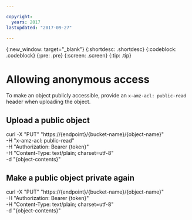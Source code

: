 ```yaml
---

copyright:
  years: 2017
lastupdated: "2017-09-27"

---
```

{:new_window: target="_blank"}
{:shortdesc: .shortdesc}
{:codeblock: .codeblock}
{:pre: .pre}
{:screen: .screen}
{:tip: .tip}

# Allowing anonymous access

To make an object publicly accessible, provide an `x-amz-acl: public-read` header when uploading the object.

## Upload a public object
curl -X "PUT" "https://{endpoint}/{bucket-name}/{object-name}" \
     -H "x-amz-acl: public-read" \
     -H "Authorization: Bearer {token}" \
     -H "Content-Type: text/plain; charset=utf-8" \
     -d "{object-contents}"

## Make a public object private again
curl -X "PUT" "https://{endpoint}/{bucket-name}/{object-name}" \
     -H "Authorization: Bearer {token}" \
     -H "Content-Type: text/plain; charset=utf-8" \
     -d "{object-contents}"
